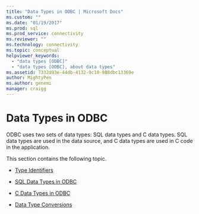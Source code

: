 ```yaml
---
title: "Data Types in ODBC | Microsoft Docs"
ms.custom: ""
ms.date: "01/19/2017"
ms.prod: sql
ms.prod_service: connectivity
ms.reviewer: ""
ms.technology: connectivity
ms.topic: conceptual
helpviewer_keywords: 
  - "data types [ODBC]"
  - "data types [ODBC], about data types"
ms.assetid: 7332d93e-44db-4132-9c10-988dbc13369e
author: MightyPen
ms.author: genemi
manager: craigg
---
```

# Data Types in ODBC
ODBC uses two sets of data types: SQL data types and C data types. SQL data types are used in the data source, and C data types are used in C code in the application.  
  
 This section contains the following topic.  
  
-   [Type Identifiers](../../../odbc/reference/develop-app/type-identifiers.md)  
  
-   [SQL Data Types in ODBC](../../../odbc/reference/develop-app/sql-data-types-in-odbc.md)  
  
-   [C Data Types in ODBC](../../../odbc/reference/develop-app/c-data-types-in-odbc.md)  
  
-   [Data Type Conversions](../../../odbc/reference/develop-app/data-type-conversions.md)
